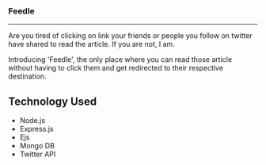 ### Feedle
---

Are you tired of clicking on link your friends or people you follow on twitter have shared to read the article. If you are not, I am. 

Introducing 'Feedle', the only place where you can read those article without having to click them and get redirected to their respective destination.

Technology Used
---
* Node.js
* Express.js
* Ejs
* Mongo DB
* Twitter API